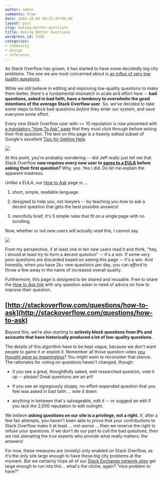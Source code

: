 ```yaml
---
author: admin
comments: true
date: 2010-10-04 09:22:47+00:00
layout: post
slug: asking-better-questions
title: Asking Better Questions
wordpress_id: 5356
categories:
- community
- design
- reference
---
```


As Stack Overflow has grown, it has started to have some decidedly big city problems. The one we are most concerned about is [an influx of very low quality questions](http://meta.stackoverflow.com/questions/56817/can-we-prevent-some-of-the-low-quality-questions-from-entering-our-system).

While we still believe in editing and improving low-quality questions to make them better, there's a fundamental mismatch in scale and effort here -- **bad questions, asked in bad faith, have a tendency to overwhelm the good intentions of the average Stack Overflow user**. So, we've decided to take some steps to block bad questions _before_ they enter our system, and save everyone some effort.

Every new Stack Overflow user with <= 10 reputation is now presented with [a mandatory "How To Ask" page](http://stackoverflow.com/questions/how-to-ask) that they must click through before asking their first question. The text on this page is a heavily edited subset of Google's excellent [Tips for Getting Help](http://googlewebmastercentral.blogspot.com/2010/09/tips-for-getting-help-with-your-site.html).

[![](http://blog.stackoverflow.com/wp-content/uploads/how-to-ask-screenshot1.png)](http://stackoverflow.com/questions/how-to-ask)

At this point, you're probably wondering -- did Jeff _really_ just tell me that Stack Overflow **now requires every new user to [agree to a EULA](http://www.codinghorror.com/blog/2007/06/does-anyone-actually-read-software-eulas.html) before asking their first question?** Why, yes. Yes I did. Do let me explain the apparent madness.

Unlike a EULA, our [How to Ask](http://stackoverflow.com/questions/how-to-ask) page is ...





  1. short, simple, readable language.

  2. designed to help _you_, not lawyers -- by teaching you how to ask a decent question that gets the best possible answers!

  3. mercifully brief; it's 5 simple rules that fit on a single page with no scrolling.


Now, whether or not new users will actually _read_ this, I cannot say. 

![](http://blog.stackoverflow.com/wp-content/uploads/what-we-say-to-dogs.jpg)

From my perspective, if at least one in ten new users read it and think, "hey, I should at least _try_ to form a decent question" -- it's a win. If some very poor questions are discarded based on seeing this page -- it's a win. And honestly, when you have 2k+ new questions per day, you can _afford_ to throw a few away in the name of increased overall quality. 

Furthermore, this page is designed to be shared and reusable. Free to share the [How to Ask link](http://stackoverflow.com/questions/how-to-ask) with any question asker in need of advice on how to improve their question.



## [http://stackoverflow.com/questions/how-to-ask](http://stackoverflow.com/questions/how-to-ask)



Beyond this, we're also starting to **actively block questions from IPs and accounts that have historically produced a lot of low-quality questions.**

The details of this algorithm have to be kept vague, because we don't want people to game it or exploit it. Remember all those question votes [you thought were so meaningless](http://meta.stackoverflow.com/questions/9508/why-arent-people-voting-for-questions)? You might want to reconsider that stance. The rationales for voting on questions haven't changed, though:





  * if you see a great, thoughtfully asked, well researched question, vote it up -- _please!_ Great questions are an art!

  * if you see an egregiously sloppy, no-effort-expended question that you feel was asked in bad faith ... vote it down.

  * anything in between that's salvageable, edit it -- or suggest an edit if you lack the 2,000 reputation to edit outright.


We believe **asking questions on our site is a privilege, not a right.** If, after a few fair attempts, you haven't been able to prove that your contributions to Stack Overflow make it at least ... _not-worse_ ... then we reserve the right to refuse your questions. If we don't do our part to cull the bad questions, then we risk alienating the true experts who provide what really matters: the answers!

For now, these measures are (mostly) only enabled on Stack Overflow, as it's the only site large enough to have these big city problems at the moment.  But we certainly hope all of our [Stack Exchange network sites](http://stackexchange.com/sites) get large enough to run into this .. what's the cliche, again? "nice problem to have?"
